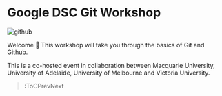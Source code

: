 # Google DSC Git Workshop

![github](https://www.freecodecamp.org/news/content/images/size/w2000/2019/11/cover-pic.jpeg)


Welcome 👋 This workshop will take you through the basics of Git and Github.

This is a co-hosted event in collaboration between Macquarie University, University of Adelaide, University of Melbourne and Victoria University.


> :ToCPrevNext
